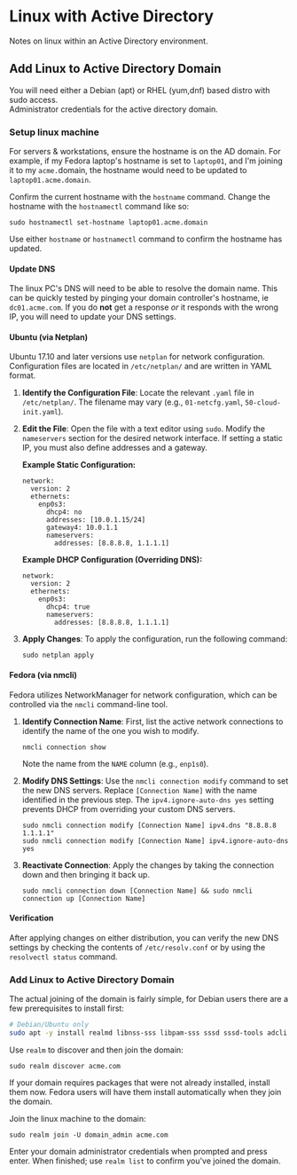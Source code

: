 # Linux with Active Directory

Notes on linux within an Active Directory environment. 

## Add Linux to Active Directory Domain

You will need either a Debian (apt) or RHEL (yum,dnf) based distro with sudo access.  
Administrator credentials for the active directory domain.

### Setup linux machine

For servers & workstations, ensure the hostname is on the AD domain. For example, if my Fedora laptop's hostname is set to `laptop01`, and I'm joining it to my `acme.`domain, the hostname would need to be updated to `laptop01.acme.domain`.

Confirm the current hostname with the `hostname` command. Change the hostname with the `hostnamectl` command like so: 

```
sudo hostnamectl set-hostname laptop01.acme.domain
```

Use either `hostname` or `hostnamectl` command to confirm the hostname has updated. 

#### Update DNS

The linux PC's DNS will need to be able to resolve the domain name. This can be quickly tested by pinging your domain controller's hostname, ie `dc01.acme.com`. If you do **not** get a response *or* it responds with the wrong IP, you will need to update your DNS settings. 

#### Ubuntu (via Netplan)

Ubuntu 17.10 and later versions use `netplan` for network configuration. Configuration files are located in `/etc/netplan/` and are written in YAML format.

1.  **Identify the Configuration File**: Locate the relevant `.yaml` file in `/etc/netplan/`. The filename may vary (e.g., `01-netcfg.yaml`, `50-cloud-init.yaml`).
    
2.  **Edit the File**: Open the file with a text editor using `sudo`. Modify the `nameservers` section for the desired network interface. If setting a static IP, you must also define addresses and a gateway.
    
    **Example Static Configuration:**
    
        network:
          version: 2
          ethernets:
            enp0s3:
              dhcp4: no
              addresses: [10.0.1.15/24]
              gateway4: 10.0.1.1
              nameservers:
                addresses: [8.8.8.8, 1.1.1.1]
        
    
    **Example DHCP Configuration (Overriding DNS):**
    
        network:
          version: 2
          ethernets:
            enp0s3:
              dhcp4: true
              nameservers:
                addresses: [8.8.8.8, 1.1.1.1]
        
    
3.  **Apply Changes**: To apply the configuration, run the following command:
    
        sudo netplan apply
        
    

#### Fedora (via nmcli)

Fedora utilizes NetworkManager for network configuration, which can be controlled via the `nmcli` command-line tool.

1.  **Identify Connection Name**: First, list the active network connections to identify the name of the one you wish to modify.
    
        nmcli connection show
        
    
    Note the name from the `NAME` column (e.g., `enp1s0`).
    
2.  **Modify DNS Settings**: Use the `nmcli connection modify` command to set the new DNS servers. Replace `[Connection Name]` with the name identified in the previous step. The `ipv4.ignore-auto-dns yes` setting prevents DHCP from overriding your custom DNS servers.
    
        sudo nmcli connection modify [Connection Name] ipv4.dns "8.8.8.8 1.1.1.1"
        sudo nmcli connection modify [Connection Name] ipv4.ignore-auto-dns yes
        
    
3.  **Reactivate Connection**: Apply the changes by taking the connection down and then bringing it back up.
    
        sudo nmcli connection down [Connection Name] && sudo nmcli connection up [Connection Name]
        
#### Verification

After applying changes on either distribution, you can verify the new DNS settings by checking the contents of `/etc/resolv.conf` or by using the `resolvectl status` command.

### Add Linux to Active Directory Domain

The actual joining of the domain is fairly simple, for Debian users there are a few prerequisites to install first: 

```bash
# Debian/Ubuntu only
sudo apt -y install realmd libnss-sss libpam-sss sssd sssd-tools adcli samba-common-bin oddjob oddjob-mkhomedir packagekit
```

Use `realm` to discover and then join the domain: 

```
sudo realm discover acme.com
```

If your domain requires packages that were not already installed, install them now. Fedora users will have them install automatically when they join the domain. 

Join the linux machine to the domain: 

```
sudo realm join -U domain_admin acme.com
```

Enter your domain administrator credentials when prompted and press enter. When finished; use `realm list` to confirm you've joined the domain. 